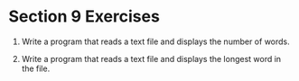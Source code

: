 # Section 9 Exercises

1. Write a program that reads a text file and displays the number of words.

2. Write a program that reads a text file and displays the longest word in the file.
